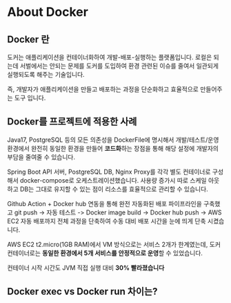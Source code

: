# About Docker

## Docker 란
도커는 애플리케이션을 컨테이너화하여 개발-배포-실행하는 플랫폼입니다.
로컬은 되는데 서벌에서는 안되는 문제를 도커를 도입하여 환경 관련된 이슈를 줄여서 일관되게 실행되도록 해주는 기술입니다.

즉, 개발자가 애플리케이션을 만들고 배포하는 과정을 단순화하고 효율적으로 만들어주는 도구 입니다.

## Docker를 프로젝트에 적용한 사례
Java17, PostgreSQL 등의 모든 의존성을 DockerFile에 명시해서 개발/테스트/운영 환경에서 완전히 동일한 환경을 만들어 **코드화**하는 장점을 통해
해당 설정에 개발자의 부담을 줄여줄 수 있습니다.

Spring Boot API 서버, PostgreSQL DB, Nginx Proxy를 각각 별도 컨테이너로 구성해서 docker-compose로 오케스트레이션했습니다.
사용량 증가시 따로 스케일 아웃하고 DB는 그대로 유지할 수 있는 점이 리소스를 효율적으로 관리할 수 있습니다.

Github Action + Docker hub 연동을 통해 완전 자동화된 배포 파이프라인을 구축했고
git push -> 자동 테스트 -> Docker image build -> Docker hub push -> AWS EC2 자동 배포까지 전체 과정을 단축하여
수동 대비 배포 시간을 눈에 띄게 단축 시켰습니다.

AWS EC2 t2.micro(1GB RAM)에서 VM 방식으로는 서비스 2개가 한계였는데,
도커 컨테이너로는 **동일한 환경에서 5개 서비스를 안정적으로 운영**할 수 있었습니다.

컨테이너 시작 시간도 JVM 직접 실행 대비 **30% 빨라졌습니다**


## Docker exec vs Docker run 차이는?
